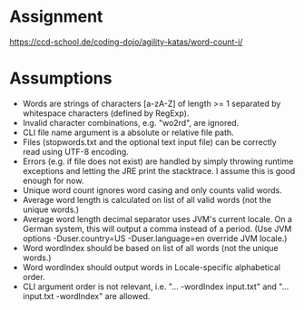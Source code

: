 # Assignment

https://ccd-school.de/coding-dojo/agility-katas/word-count-i/

# Assumptions

- Words are strings of characters [a-zA-Z] of length >= 1 separated by whitespace characters (defined by RegExp).
- Invalid character combinations, e.g. "wo2rd", are ignored.
- CLI file name argument is a absolute or relative file path.
- Files (stopwords.txt and the optional text input file) can be correctly read using UTF-8 encoding.
- Errors (e.g. if file does not exist) are handled by simply throwing runtime exceptions and letting the JRE print the stacktrace. I assume this is good enough for now.
- Unique word count ignores word casing and only counts valid words.
- Average word length is calculated on list of all valid words (not the unique words.)
- Average word length decimal separator uses JVM's current locale. On a German system, this will output a comma instead of a period. (Use JVM options -Duser.country=US -Duser.language=en override JVM locale.)
- Word wordIndex should be based on list of all words (not the unique words.)
- Word wordIndex should output words in Locale-specific alphabetical order.
- CLI argument order is not relevant, i.e. "... -wordIndex input.txt" and "... input.txt -wordIndex" are allowed.